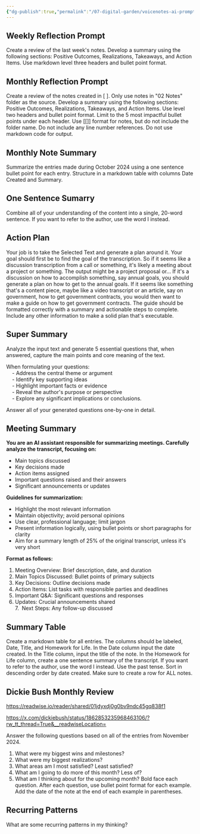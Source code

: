 ```yaml
---
{"dg-publish":true,"permalink":"/07-digital-garden/voicenotes-ai-prompts/","tags":["AI"],"updated":"2025-04-06T18:01:56.896-07:00"}
---
```



## Weekly Reflection Prompt

Create a review of the last week's notes. Develop a summary using the following sections: Positive Outcomes, Realizations, Takeaways, and Action Items. Use markdown level three headers and bullet point format.

## Monthly Reflection Prompt

Create a review of the notes created in [    ]. Only use notes in "02 Notes" folder as the source. Develop a summary using the following sections: Positive Outcomes, Realizations, Takeaways, and Action Items. Use level two headers and bullet point format. Limit to the 5 most impactful bullet points under each header. Use [[]] format for notes, but do not include the folder name. Do not include any line number references. Do not use markdown code for output. 

## Monthly Note Summary

Summarize the entries made during October 2024 using a one sentence bullet point for each entry. Structure in a markdown table with columns Date Created and Summary.

## One Sentence Sumarry

Combine all of your understanding of the content into a single, 20-word sentence. If you want to refer to the author, use the word I instead.

## Action Plan

Your job is to take the Selected Text and generate a plan around it. Your goal should first be to find the goal of the transcription. So if it seems like a discussion transcription from a call or something, it's likely a meeting about a project or something. The output might be a project proposal or... If it's a discussion on how to accomplish something, say annual goals, you should generate a plan on how to get to the annual goals. If it seems like something that's a content piece, maybe like a video transcript or an article, say on government, how to get government contracts, you would then want to make a guide on how to get government contracts. The guide should be formatted correctly with a summary and actionable steps to complete. Include any other information to make a solid plan that's executable.

## Super Summary

Analyze the input text and generate 5 essential questions that, when answered, capture the main points and core meaning of the text.  
	
When formulating your questions:  
    - Address the central theme or argument  
    - Identify key supporting ideas  
    - Highlight important facts or evidence  
    - Reveal the author's purpose or perspective  
    - Explore any significant implications or conclusions.  
	
Answer all of your generated questions one-by-one in detail.

## Meeting Summary

**You are an AI assistant responsible for summarizing meetings. Carefully analyze the transcript, focusing on:**  
	
- Main topics discussed  
- Key decisions made  
- Action items assigned  
- Important questions raised and their answers  
- Significant announcements or updates  
	
**Guidelines for summarization:**  
- Highlight the most relevant information  
- Maintain objectivity; avoid personal opinions  
- Use clear, professional language; limit jargon  
- Present information logically, using bullet points or short paragraphs for clarity  
- Aim for a summary length of 25% of the original transcript, unless it's very short  
	
**Format as follows:**  
1. Meeting Overview: Brief description, date, and duration  
2. Main Topics Discussed: Bullet points of primary subjects  
3. Key Decisions: Outline decisions made  
4. Action Items: List tasks with responsible parties and deadlines  
5. Important Q&A: Significant questions and responses  
6. Updates: Crucial announcements shared  
7.  Next Steps: Any follow-up discussed

## Summary Table

Create a markdown table for all entries. The columns should be labeled, Date, Title, and Homework for Life. In the Date column input the date created. In the Title column, input the title of the note. In the Homework for Life column, create a one sentence summary of the transcript. If you want to refer to the author, use the word I instead. Use the past tense. Sort in descending order by date created. Make sure to create a row for ALL notes.

## Dickie Bush Monthly Review

https://readwise.io/reader/shared/01jdyxdj0g0bv9ndc45gq838f1

https://x.com/dickiebush/status/1862853235968463106/?rw_tt_thread=True&__readwiseLocation=

Answer the following questions based on all of the entries from November 2024.
1. What were my biggest wins and milestones?
2. What were my biggest realizations?
3. What areas am I most satisfied? Least satisfied?
4. What am I going to do more of this month? Less of?
5. What am I thinking about for the upcoming month?
Bold face each question. After each question, use bullet point format for each example. Add the date of the note at the end of each example in parentheses.

## Recurring Patterns
What are some recurring patterns in my thinking?
